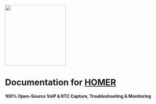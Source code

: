 <img src="https://user-images.githubusercontent.com/1423657/55069501-8348c400-5084-11e9-9931-fefe0f9874a7.png" width=200/>

# Documentation for [HOMER](https://github.com/sipcapture/homer)
#### 100% Open-Source VoIP & RTC Capture, Troubleshooting & Monitoring
